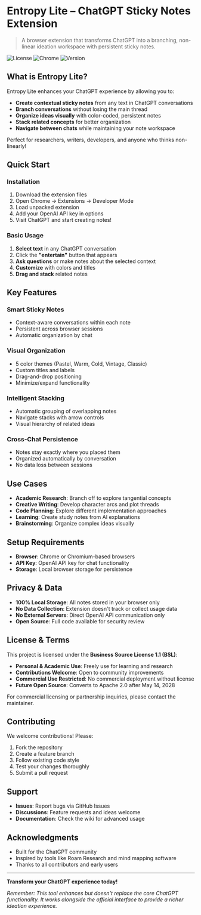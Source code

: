 # Entropy Lite – ChatGPT Sticky Notes Extension

> A browser extension that transforms ChatGPT into a branching, non-linear ideation workspace with persistent sticky notes.

![License](https://img.shields.io/badge/License-BSL%201.1-blue.svg)
![Chrome](https://img.shields.io/badge/Chrome-Supported-green.svg)
![Version](https://img.shields.io/badge/Version-1.0.0-brightgreen.svg)

##  What is Entropy Lite?

Entropy Lite enhances your ChatGPT experience by allowing you to:

- **Create contextual sticky notes** from any text in ChatGPT conversations
- **Branch conversations** without losing the main thread
- **Organize ideas visually** with color-coded, persistent notes
- **Stack related concepts** for better organization
- **Navigate between chats** while maintaining your note workspace

Perfect for researchers, writers, developers, and anyone who thinks non-linearly!

##  Quick Start

### Installation
1. Download the extension files
2. Open Chrome → Extensions → Developer Mode
3. Load unpacked extension
4. Add your OpenAI API key in options
5. Visit ChatGPT and start creating notes!

### Basic Usage
1. **Select text** in any ChatGPT conversation
2. Click the **"entertain"** button that appears
3. **Ask questions** or make notes about the selected context
4. **Customize** with colors and titles
5. **Drag and stack** related notes

##  Key Features

###  Smart Sticky Notes
- Context-aware conversations within each note
- Persistent across browser sessions
- Automatic organization by chat

###  Visual Organization
- 5 color themes (Pastel, Warm, Cold, Vintage, Classic)
- Custom titles and labels
- Drag-and-drop positioning
- Minimize/expand functionality

###  Intelligent Stacking
- Automatic grouping of overlapping notes
- Navigate stacks with arrow controls
- Visual hierarchy of related ideas

###  Cross-Chat Persistence
- Notes stay exactly where you placed them
- Organized automatically by conversation
- No data loss between sessions

##  Use Cases

- **Academic Research**: Branch off to explore tangential concepts
- **Creative Writing**: Develop character arcs and plot threads
- **Code Planning**: Explore different implementation approaches  
- **Learning**: Create study notes from AI explanations
- **Brainstorming**: Organize complex ideas visually

##  Setup Requirements

- **Browser**: Chrome or Chromium-based browsers
- **API Key**: OpenAI API key for chat functionality
- **Storage**: Local browser storage for persistence

##  Privacy & Data

- **100% Local Storage**: All notes stored in your browser only
- **No Data Collection**: Extension doesn't track or collect usage data
- **No External Servers**: Direct OpenAI API communication only
- **Open Source**: Full code available for security review

##  License & Terms

This project is licensed under the **Business Source License 1.1 (BSL)**:

-  **Personal & Academic Use**: Freely use for learning and research
-  **Contributions Welcome**: Open to community improvements
-  **Commercial Use Restricted**: No commercial deployment without license
-  **Future Open Source**: Converts to Apache 2.0 after May 14, 2028

For commercial licensing or partnership inquiries, please contact the maintainer.

##  Contributing

We welcome contributions! Please:

1. Fork the repository
2. Create a feature branch
3. Follow existing code style
4. Test your changes thoroughly
5. Submit a pull request

##  Support

- **Issues**: Report bugs via GitHub Issues
- **Discussions**: Feature requests and ideas welcome
- **Documentation**: Check the wiki for advanced usage

##  Acknowledgments

- Built for the ChatGPT community
- Inspired by tools like Roam Research and mind mapping software
- Thanks to all contributors and early users

---

**Transform your ChatGPT experience today!** 

*Remember: This tool enhances but doesn't replace the core ChatGPT functionality. It works alongside the official interface to provide a richer ideation experience.* 